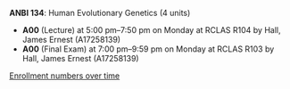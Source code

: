 **ANBI 134**: Human Evolutionary Genetics (4 units)

- **A00** (Lecture) at 5:00 pm–7:50 pm on Monday at RCLAS R104 by Hall, James Ernest (A17258139)
- **A00** (Final Exam) at 7:00 pm–9:59 pm on Monday at RCLAS R103 by Hall, James Ernest (A17258139)

[Enrollment numbers over time](./ANBI134.tsv)
